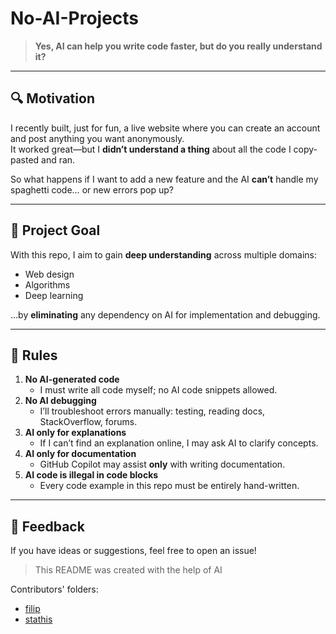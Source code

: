 # No-AI-Projects

> **Yes, AI can help you write code faster, but do you really understand it?**

---

## 🔍 Motivation

I recently built, just for fun, a live website where you can create an account and post anything you want anonymously.  
It worked great—but I **didn’t understand a thing** about all the code I copy-pasted and ran.

So what happens if I want to add a new feature and the AI **can’t** handle my spaghetti code… or new errors pop up?

---

## 🚀 Project Goal

With this repo, I aim to gain **deep understanding** across multiple domains:
- Web design
- Algorithms
- Deep learning

…by **eliminating** any dependency on AI for implementation and debugging.

---

## 📜 Rules

1. **No AI-generated code**  
   - I must write all code myself; no AI code snippets allowed.  
2. **No AI debugging**  
   - I’ll troubleshoot errors manually: testing, reading docs, StackOverflow, forums.  
3. **AI only for explanations**  
   - If I can’t find an explanation online, I may ask AI to clarify concepts.  
4. **AI only for documentation**  
   - GitHub Copilot may assist **only** with writing documentation.  
5. **AI code is illegal in code blocks**  
   - Every code example in this repo must be entirely hand-written.

---

## 💬 Feedback

If you have ideas or suggestions, feel free to open an issue!  


> This README was created with the help of AI


 Contributors' folders:  
- [filip](./filip)  
- [stathis](./stathis)
